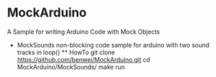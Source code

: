 MockArduino
===========

A Sample for writing Arduino Code with Mock Objects 

* MockSounds
 non-blocking code sample for arduino with two sound tracks in loop()
** HowTo
 git clone https://github.com/benwei/MockArduino.git
 cd MockArduino/MockSounds/
 make run

